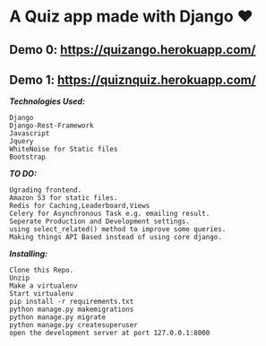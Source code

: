 # A Quiz app made with Django ❤️

## Demo 0: https://quizango.herokuapp.com/
## Demo 1: https://quiznquiz.herokuapp.com/ 


***Technologies Used:***

    Django
    Django-Rest-Framework
    Javascript
    Jquery
    WhiteNoise for Static files
    Bootstrap

***TO DO:***

    Ugrading frontend.
    Amazon S3 for static files.
    Redis for Caching,Leaderboard,Views
    Celery for Asynchronous Task e.g. emailing result.
    Seperate Production and Development settings.
    using select_related() method to improve some queries.
    Making things API Based instead of using core django.

***Installing:***

    Clone this Repo.
    Unzip
    Make a virtualenv
    Start virtualenv
    pip install -r requirements.txt
    python manage.py makemigrations
    python manage.py migrate
    python manage.py createsuperuser
    open the development server at port 127.0.0.1:8000

